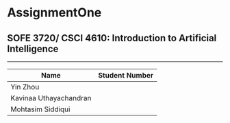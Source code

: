 # AssignmentOne
## SOFE 3720/ CSCI 4610: Introduction to Artificial Intelligence
----

Name| Student Number|
-|-
Yin Zhou|
Kavinaa Uthayachandran |
Mohtasim Siddiqui |
